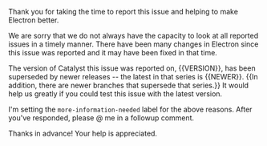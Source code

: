 Thank you for taking the time to report this issue and helping to make
Electron better.

We are sorry that we do not always have the capacity to look at all reported
issues in a timely manner. There have been many changes in Electron since
this issue was reported and it may have been fixed in that time.

The version of Catalyst this issue was reported on, {{VERSION}},
has been superseded by newer releases -- the latest in that series is {{NEWER}}.
{{In addition, there are newer branches that supersede that series.}}
It would help us greatly if you could test this issue with the latest version.

I'm setting the `more-information-needed` label for the above reasons.
After you've responded, please @ me in a followup comment.

Thanks in advance! Your help is appreciated.

